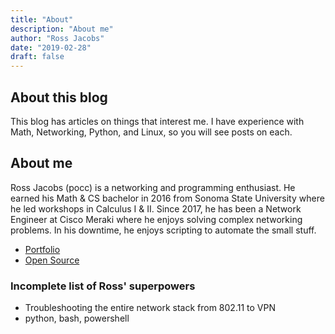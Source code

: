 ```yaml
---
title: "About"
description: "About me"
author: "Ross Jacobs"
date: "2019-02-28" 
draft: false
---
```

## About this blog
This blog has articles on things that interest me. I have experience
with Math, Networking, Python, and Linux, so you will see  posts on each.

## About me

Ross Jacobs (pocc) is a networking and programming enthusiast. He earned
his Math & CS bachelor in 2016 from Sonoma State University where he led
workshops in Calculus I & II. Since 2017, he has been a Network Engineer
at Cisco Meraki where he enjoys solving complex networking problems. In
his downtime, he enjoys scripting to automate the small stuff. 

* [Portfolio](portfolio.md)
* [Open Source](open_source.md)

### Incomplete list of Ross' superpowers

* Troubleshooting the entire network stack from 802.11 to VPN
* python, bash, powershell
